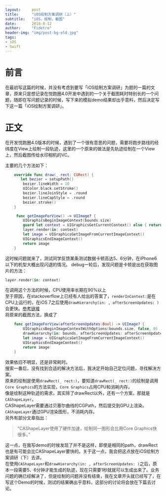 ```yaml
---
layout:     post
title:      "iOS绘制方案调研（上）"
subtitle:   "iOS，绘制，截图"
date:       2018-8-12
author:     "Fidetro"
header-img: "img/post-bg-old.jpg"
tags:
- iOS
- Swift
---
```


# 前言  
在最初写这篇的时候，并没有考虑到要写「iOS绘制方案调研」为题的一篇的文章，原来只是想记录在悦跑圈4.0开发中遇到的一个关于截图耗时特别长的一个问题，随即在写问题记录的时候，写下来的模拟demo结果却出乎意料，然后决定写下这一篇「iOS绘制方案调研」。  
# 正文
在开发悦跑圈4.0版本的时候，遇到了一个很有意思的问题，需要将跑步路线的经纬度在View上绘制一段轨迹，这里的一个原来的做法是先轨迹绘制在一个View上，然后截图传给水印相机的VC。  

主要的几个方法如下：
```swift
    override func draw(_ rect: CGRect) {
       let bezier = setupPath()
        bezier.lineWidth = 10
        UIColor.black.setStroke()
        bezier.lineJoinStyle = .round
        bezier.lineCapStyle = .round
        bezier.stroke()
    }
```
```swift
     func getImageForView() -> UIImage? {
        UIGraphicsBeginImageContext(bounds.size)
        guard let context = UIGraphicsGetCurrentContext() else { return nil }
        layer.render(in: context)
        let image = UIGraphicsGetImageFromCurrentImageContext()
        UIGraphicsEndImageContext()
        return image
    }
```  
这时候问题就来了，测试同学反馈某条测试数据卡顿高达5、6分钟，在iPhone6以下的机型大概出现闪退的情况。 
debug一轮后，发现问题是卡顿是出在获取图片的方法：
```swift
layer.render(in: context)
``` 
在调用这个方法的时候，CPU使用率长期在90%以上  
至于原因，在stackoverflow上已经有人给出的答案了，`renderInContext:`是在CPU上运行的，在iOS 7之后使用`drawHierarchy(in: , afterScreenUpdates: )`会更快。[参考链接](https://stackoverflow.com/a/19067099/6202715)  
将原来的截图方法，换成了
```swift
    func getImageForView(afterScreenUpdates:Bool) -> UIImage? {
        UIGraphicsBeginImageContextWithOptions(bounds.size, false, 0)
        drawHierarchy(in: bounds, afterScreenUpdates: afterScreenUpdates)
        let image = UIGraphicsGetImageFromCurrentImageContext()
        UIGraphicsEndImageContext()
        return image
    }
```  
效果依旧不明显，还是非常耗时。  
搜索一番后，没有找到合适的解决方法后，我决定开始自己定位问题，寻找解决方案。  
原来的绘制是使用`drawRect(_ rect:)`，要知道`drawRect(_ rect:)`的绘制是调用`Core Graphics`的方法实现，`Core Graphics`占用CPU和消耗内存。  
像是绘制这种轨迹的需求，其实除了drawRect以外，还有一个方案，那就是`CAShapeLayer`。  
CAShapeLayer需要通过贝塞尔曲线的CGPath，然后提交到GPU上渲染。  
`CAShapeLayer`通过GPU渲染图形，不消耗内存。  
另外有部分文章指出：  
> “CAShapeLayer使用了硬件加速，绘制同一图形会比用Core Graphics快很多。”   

这一点，在我写demo的时候发现了并不是这样，即使是相同的path，drawRect也是有可能会比CAShapeLayer要快的。关于这一点，我会把这点放在iOS绘制方案调研（下）去讲。  
在使用`CAShapeLayer`和`drawHierarchy(in: , afterScreenUpdates: )`之后，原本一段需要5、6分钟才能生成的轨迹，现在只需要1秒就就可以生成出来了。业务问题的确已经解决了，但是绘制的问题并没有结束，我在文章开头就已经写了，在写这个Demo的时候，测试的结果确出乎意料，这部分的讨论将会放在下篇去讨论。  
